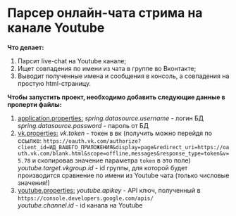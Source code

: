 # Парсер онлайн-чата стрима на канале Youtube

**Что делает:** 
1) Парсит live-chat на Youtube канале;
2) Ищет совпадения по имени из чата в группе во Вконтакте;
3) Выводит полученные имена и сообщения в консоль, а совпадения на простую html-страницу.

**Чтобы запустить проект, необходимо добавить следующие данные в проперти файлы:**
1) [application.properties:](https://github.com/Graur/youtube-live-chat-parser/blob/master/src/main/resources/application.properties)
_spring.datasource.username_ - логин БД    
_spring.datasource.password_ - пароль от БД
2) [vk.properties:](https://github.com/Graur/youtube-live-chat-parser/blob/master/src/main/resources/vk.properties)
_vk.token_ - токен в вк (получить можно перейдя по ссылке: `https://oauth.vk.com/authorize?client_id=ИД_ВАШЕГО_ПРИЛОЖЕНИЯ&display=page&redirect_uri=https://oauth.vk.com/blank.html&scope=offline,messages&response_type=token&v=5.78` 
и скопировав значение параметра `token` в это поле)  
_youtube.target.vkgroup.id_ - id группы, для которой будет производится сравнение по имени из Youtube чата (только числовые значения!)
3) [youtube.properties:](https://github.com/Graur/youtube-live-chat-parser/blob/master/src/main/resources/youtube.properties)
_youtube.apikey_ - API ключ, полученный в `https://console.developers.google.com/apis/`    
_youtube.channel.id_ - id канала на Youtube
